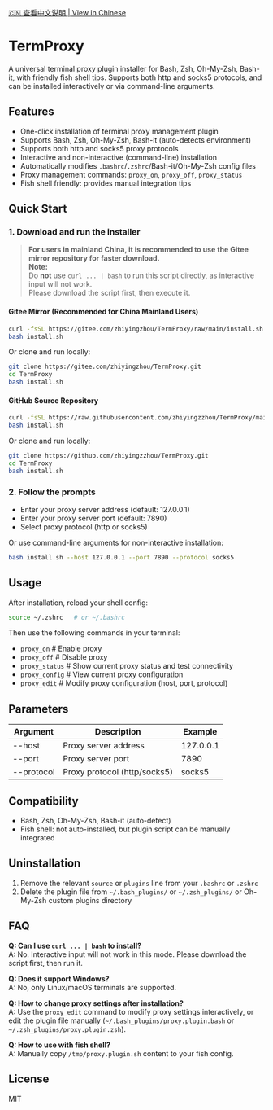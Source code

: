 [🇨🇳 查看中文说明 | View in Chinese](./README.zh-CN.md)

# TermProxy

A universal terminal proxy plugin installer for Bash, Zsh, Oh-My-Zsh, Bash-it, with friendly fish shell tips. Supports both http and socks5 protocols, and can be installed interactively or via command-line arguments.

## Features

- One-click installation of terminal proxy management plugin
- Supports Bash, Zsh, Oh-My-Zsh, Bash-it (auto-detects environment)
- Supports both http and socks5 proxy protocols
- Interactive and non-interactive (command-line) installation
- Automatically modifies `.bashrc`/`.zshrc`/Bash-it/Oh-My-Zsh config files
- Proxy management commands: `proxy_on`, `proxy_off`, `proxy_status`
- Fish shell friendly: provides manual integration tips

## Quick Start

### 1. Download and run the installer

> **For users in mainland China, it is recommended to use the Gitee mirror repository for faster download.**  
> **Note:**  
> Do **not** use `curl ... | bash` to run this script directly, as interactive input will not work.  
> Please download the script first, then execute it.

#### Gitee Mirror (Recommended for China Mainland Users)

```bash
curl -fsSL https://gitee.com/zhiyingzhou/TermProxy/raw/main/install.sh -o install.sh
bash install.sh
```

Or clone and run locally:

```bash
git clone https://gitee.com/zhiyingzhou/TermProxy.git
cd TermProxy
bash install.sh
```

#### GitHub Source Repository

```bash
curl -fsSL https://raw.githubusercontent.com/zhiyingzzhou/TermProxy/main/install.sh -o install.sh
bash install.sh
```

Or clone and run locally:

```bash
git clone https://github.com/zhiyingzzhou/TermProxy.git
cd TermProxy
bash install.sh
```

### 2. Follow the prompts

- Enter your proxy server address (default: 127.0.0.1)
- Enter your proxy server port (default: 7890)
- Select proxy protocol (http or socks5)

Or use command-line arguments for non-interactive installation:

```bash
bash install.sh --host 127.0.0.1 --port 7890 --protocol socks5
```

## Usage

After installation, reload your shell config:

```bash
source ~/.zshrc   # or ~/.bashrc
```

Then use the following commands in your terminal:

- `proxy_on`      # Enable proxy
- `proxy_off`     # Disable proxy
- `proxy_status`  # Show current proxy status and test connectivity
- `proxy_config`  # View current proxy configuration
- `proxy_edit`    # Modify proxy configuration (host, port, protocol)

## Parameters

| Argument      | Description                | Example           |
|---------------|---------------------------|-------------------|
| --host        | Proxy server address       | 127.0.0.1         |
| --port        | Proxy server port          | 7890              |
| --protocol    | Proxy protocol (http/socks5) | socks5         |

## Compatibility

- Bash, Zsh, Oh-My-Zsh, Bash-it (auto-detect)
- Fish shell: not auto-installed, but plugin script can be manually integrated

## Uninstallation

1. Remove the relevant `source` or `plugins` line from your `.bashrc` or `.zshrc`
2. Delete the plugin file from `~/.bash_plugins/` or `~/.zsh_plugins/` or Oh-My-Zsh custom plugins directory

## FAQ

**Q: Can I use `curl ... | bash` to install?**  
A: No. Interactive input will not work in this mode. Please download the script first, then run it.

**Q: Does it support Windows?**  
A: No, only Linux/macOS terminals are supported.

**Q: How to change proxy settings after installation?**  
A: Use the `proxy_edit` command to modify proxy settings interactively, or edit the plugin file manually (`~/.bash_plugins/proxy.plugin.bash` or `~/.zsh_plugins/proxy.plugin.zsh`).

**Q: How to use with fish shell?**  
A: Manually copy `/tmp/proxy.plugin.sh` content to your fish config.

## License

MIT